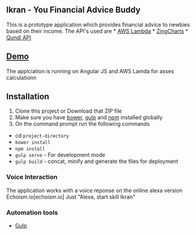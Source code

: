 ## Ikran  - You Financial Advice Buddy

This is a prototype application which provides financial advice to newbies based on their income.
The API's used are
    * [AWS Lambda](https://aws.amazon.com/lambda/)
    * [ZingCharts](http://zingchart.github.io/ZingChart-AngularJS/)
    * [Qundi API](https://www.quandl.com/tools/api)

## [Demo](http://rajeshetty.com/index.html)

The applciation is running on Angular JS and AWS Lamda for asses calculationn


## Installation
1. Clone this project or Download that ZIP file
2. Make sure you have [bower](http://bower.io/), [gulp](https://www.npmjs.com/package/gulp) and  [npm](https://www.npmjs.org/) installed globally
3. On the command prompt run the following commands
- cd `project-directory`
- `bower install`
- `npm install`
- `gulp serve` - For development mode
- `gulp build` - concat, minify and generate the files for deployment


### Voice Interaction

The application works with a voice reponse on the online alexa version Echoism.io[echoism.io]
Just  "Alexa, start skill Ikran"

### Automation tools

- [Gulp](http://gulpjs.com/)
